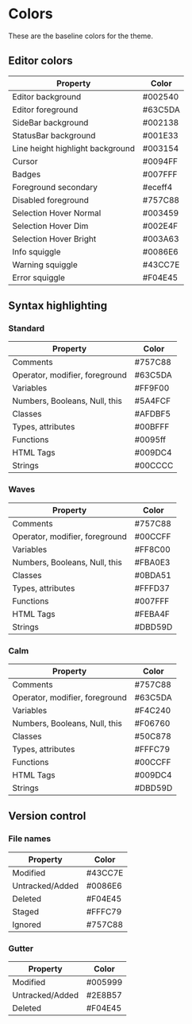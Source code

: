# Colors

These are the baseline colors for the theme.

## Editor colors

| Property                         | Color   |
| -------------------------------- | ------- |
| Editor background                | #002540 |
| Editor foreground                | #63C5DA |
| SideBar background               | #002138 |
| StatusBar background             | #001E33 |
| Line height highlight background | #003154 |
| Cursor                           | #0094FF |
| Badges                           | #007FFF |
| Foreground secondary             | #eceff4 |
| Disabled foreground              | #757C88 |
| Selection Hover Normal           | #003459 |
| Selection Hover Dim              | #002E4F |
| Selection Hover Bright           | #003A63 |
| Info squiggle                    | #0086E6 |
| Warning squiggle                 | #43CC7E |
| Error squiggle                   | #F04E45 |

## Syntax highlighting

### Standard

| Property                       | Color   |
| ------------------------------ | ------- |
| Comments                       | #757C88 |
| Operator, modifier, foreground | #63C5DA |
| Variables                      | #FF9F00 |
| Numbers, Booleans, Null, this  | #5A4FCF |
| Classes                        | #AFDBF5 |
| Types, attributes              | #00BFFF |
| Functions                      | #0095ff |
| HTML Tags                      | #009DC4 |
| Strings                        | #00CCCC |

### Waves

| Property                       | Color   |
| ------------------------------ | ------- |
| Comments                       | #757C88 |
| Operator, modifier, foreground | #00CCFF |
| Variables                      | #FF8C00 |
| Numbers, Booleans, Null, this  | #FBA0E3 |
| Classes                        | #0BDA51 |
| Types, attributes              | #FFFD37 |
| Functions                      | #007FFF |
| HTML Tags                      | #FEBA4F |
| Strings                        | #DBD59D |

### Calm

| Property                       | Color   |
| ------------------------------ | ------- |
| Comments                       | #757C88 |
| Operator, modifier, foreground | #63C5DA |
| Variables                      | #F4C240 |
| Numbers, Booleans, Null, this  | #F06760 |
| Classes                        | #50C878 |
| Types, attributes              | #FFFC79 |
| Functions                      | #00CCFF |
| HTML Tags                      | #009DC4 |
| Strings                        | #DBD59D |

## Version control

### File names

| Property        | Color   |
| --------------- | ------- |
| Modified        | #43CC7E |
| Untracked/Added | #0086E6 |
| Deleted         | #F04E45 |
| Staged          | #FFFC79 |
| Ignored         | #757C88 |

### Gutter

| Property        | Color   |
| --------------- | ------- |
| Modified        | #005999 |
| Untracked/Added | #2E8B57 |
| Deleted         | #F04E45 |
